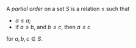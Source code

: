 A *partial order* on a set $S$ is a relation $\leq$ such that

- $a \leq a$;
- if $a \leq b$, and $b \leq c$, then $a \leq c$

for $a, b, c \in S$.
